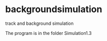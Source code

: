 # backgroundsimulation
track and background simulation

The program is in the folder Simulation1.3 
